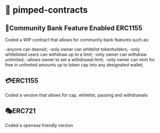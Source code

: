 # 📘 pimped-contracts

## 🏦Community Bank Feature Enabled ERC1155
Coded a WIP contract that allows for community bank features such as:

-anyone can deposit;
-only owner can whitelist tokenholders;
-only whitelisted users can withdraw up to a limit;
-only owner can withdraw unlimited;
-allows owner to set a withdrawal limit;
-only owner can mint for free in unlimited amounts up to token cap into any designated wallet;

## 💳ERC1155
Coded a version that allows for cap, whitelist, pausing and withdrawals

## 🎭ERC721
Coded a opensea friendly version
